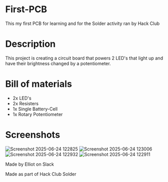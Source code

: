 # First-PCB
This my first PCB for learning and for the Solder activity ran by Hack Club

# Description
This project is creating a circuit board that powers 2 LED's that light up and have their brightness changed by a potentiometer.

# Bill of materials
- 2x LED's
- 2x Resisters
- 1x Single Battery-Cell
- 1x Rotary Potentiometer

# Screenshots
![Screenshot 2025-06-24 122825](https://github.com/user-attachments/assets/516b6d76-0352-42e7-9f7e-3a233df665c0)
![Screenshot 2025-06-24 123006](https://github.com/user-attachments/assets/4507fb2e-c83a-497d-8235-f4d4d124e406)
![Screenshot 2025-06-24 122932](https://github.com/user-attachments/assets/48bf88cb-c2ae-4cbb-9f2b-942f31df9abb)
![Screenshot 2025-06-24 122911](https://github.com/user-attachments/assets/215660d9-fb70-4300-a629-573574641d62)


Made by Elliot on Slack 

Made as part of Hack Club Solder
